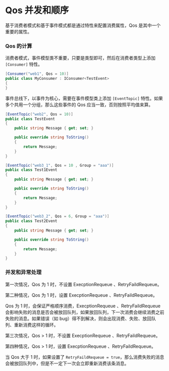 # Qos 并发和顺序

基于消费者模式和基于事件模式都是通过特性来配置消费属性，Qos 是其中一个重要的属性。



### Qos 的计算

消费者模式，事件模型类不重要，只要是类型即可，然后在消费者类型上添加 `[Consumer]` 特性。

```csharp
[Consumer("web1", Qos = 10)]
public class MyConsumer : IConsumer<TestEvent>
{
}
```



事件总线下，以事件为核心，需要在事件模型类上添加 `[EventTopic]` 特性。如果多个共用一个分组，那么这些事件的 Qos 应当一致，否则按照平均值来算。

```csharp
[EventTopic("web2", Qos = 10)]
public class TestEvent
{
    public string Message { get; set; }

    public override string ToString()
    {
        return Message;
    }
}
```

```csharp
[EventTopic("web3_1", Qos = 10 , Group = "aaa")]
public class Test1Event
{
    public string Message { get; set; }

    public override string ToString()
    {
        return Message;
    }
}

[EventTopic("web3_2", Qos = 6, Group = "aaa")]
public class Test2Event
{
    public string Message { get; set; }

    public override string ToString()
    {
        return Message;
    }
}
```



### 并发和异常处理

第一次情况，Qos 为 1 时，不设置 ExecptionRequeue 、RetryFaildRequeue。

第二种情况，Qos 为 1 时，设置 ExecptionRequeue 、RetryFaildRequeue。



Qos 为 1 时，会保证严格顺序消费，ExecptionRequeue 、RetryFaildRequeue 会影响失败的消息是否会被放回队列，如果放回队列，下一次消费会继续消费之前失败的消息。如果错误（如 bug）得不到解决，则会出现消费、失败、放回队列、重新消费这样的循环。



第三次情况，Qos > 1 时，不设置 ExecptionRequeue 、RetryFaildRequeue。

第四种情况，Qos > 1 时，设置 ExecptionRequeue 、RetryFaildRequeue。



当 Qos 大于 1 时，如果设置了  `RetryFaildRequeue = true`，那么消费失败的消息会被放回队列中，但是不一定下一次会立即重新消费该条消息。





